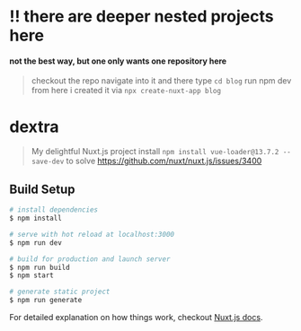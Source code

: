 # !! there are deeper nested projects here
#### not the best way, but one only wants one repository here
> checkout the repo
> navigate into it and there type `cd blog`
> run npm dev from here
> i created it via ```npx create-nuxt-app blog```

# dextra

> My delightful Nuxt.js project
> install ```npm install vue-loader@13.7.2 --save-dev``` to solve https://github.com/nuxt/nuxt.js/issues/3400
## Build Setup

``` bash
# install dependencies
$ npm install

# serve with hot reload at localhost:3000
$ npm run dev

# build for production and launch server
$ npm run build
$ npm start

# generate static project
$ npm run generate
```

For detailed explanation on how things work, checkout [Nuxt.js docs](https://nuxtjs.org).
